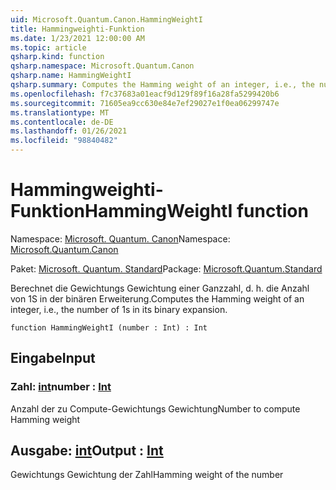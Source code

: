 ```yaml
---
uid: Microsoft.Quantum.Canon.HammingWeightI
title: Hammingweighti-Funktion
ms.date: 1/23/2021 12:00:00 AM
ms.topic: article
qsharp.kind: function
qsharp.namespace: Microsoft.Quantum.Canon
qsharp.name: HammingWeightI
qsharp.summary: Computes the Hamming weight of an integer, i.e., the number of 1s in its binary expansion.
ms.openlocfilehash: f7c37683a01eacf9d129f89f16a28fa5299420b6
ms.sourcegitcommit: 71605ea9cc630e84e7ef29027e1f0ea06299747e
ms.translationtype: MT
ms.contentlocale: de-DE
ms.lasthandoff: 01/26/2021
ms.locfileid: "98840482"
---
```

# <a name="hammingweighti-function"></a><span data-ttu-id="a9418-102">Hammingweighti-Funktion</span><span class="sxs-lookup"><span data-stu-id="a9418-102">HammingWeightI function</span></span>

<span data-ttu-id="a9418-103">Namespace: [Microsoft. Quantum. Canon](xref:Microsoft.Quantum.Canon)</span><span class="sxs-lookup"><span data-stu-id="a9418-103">Namespace: [Microsoft.Quantum.Canon](xref:Microsoft.Quantum.Canon)</span></span>

<span data-ttu-id="a9418-104">Paket: [Microsoft. Quantum. Standard](https://nuget.org/packages/Microsoft.Quantum.Standard)</span><span class="sxs-lookup"><span data-stu-id="a9418-104">Package: [Microsoft.Quantum.Standard](https://nuget.org/packages/Microsoft.Quantum.Standard)</span></span>


<span data-ttu-id="a9418-105">Berechnet die Gewichtungs Gewichtung einer Ganzzahl, d. h. die Anzahl von 1S in der binären Erweiterung.</span><span class="sxs-lookup"><span data-stu-id="a9418-105">Computes the Hamming weight of an integer, i.e., the number of 1s in its binary expansion.</span></span>

```qsharp
function HammingWeightI (number : Int) : Int
```


## <a name="input"></a><span data-ttu-id="a9418-106">Eingabe</span><span class="sxs-lookup"><span data-stu-id="a9418-106">Input</span></span>

### <a name="number--int"></a><span data-ttu-id="a9418-107">Zahl: [int](xref:microsoft.quantum.lang-ref.int)</span><span class="sxs-lookup"><span data-stu-id="a9418-107">number : [Int](xref:microsoft.quantum.lang-ref.int)</span></span>

<span data-ttu-id="a9418-108">Anzahl der zu Compute-Gewichtungs Gewichtung</span><span class="sxs-lookup"><span data-stu-id="a9418-108">Number to compute Hamming weight</span></span>



## <a name="output--int"></a><span data-ttu-id="a9418-109">Ausgabe: [int](xref:microsoft.quantum.lang-ref.int)</span><span class="sxs-lookup"><span data-stu-id="a9418-109">Output : [Int](xref:microsoft.quantum.lang-ref.int)</span></span>

<span data-ttu-id="a9418-110">Gewichtungs Gewichtung der Zahl</span><span class="sxs-lookup"><span data-stu-id="a9418-110">Hamming weight of the number</span></span>